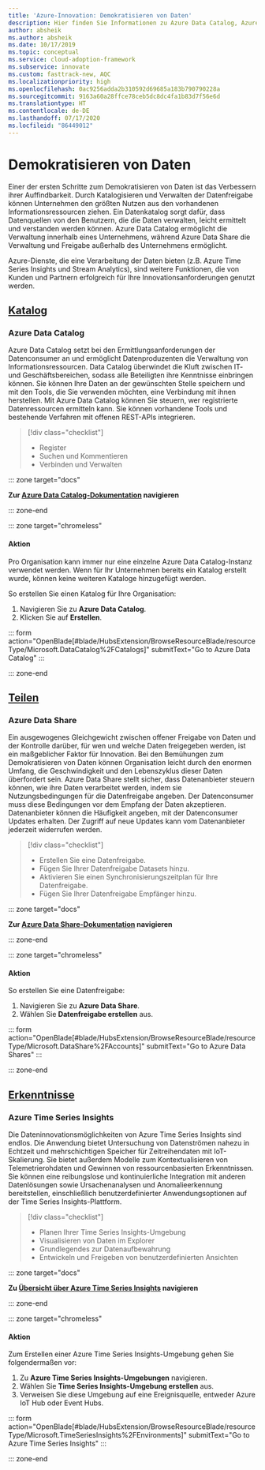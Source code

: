 ```yaml
---
title: 'Azure-Innovation: Demokratisieren von Daten'
description: Hier finden Sie Informationen zu Azure Data Catalog, Azure Data Share und anderen Tools, die die Auffindbarkeit und das Verständnis von Daten verbessern.
author: absheik
ms.author: absheik
ms.date: 10/17/2019
ms.topic: conceptual
ms.service: cloud-adoption-framework
ms.subservice: innovate
ms.custom: fasttrack-new, AQC
ms.localizationpriority: high
ms.openlocfilehash: 0ac9256adda2b310592d69685a183b790790228a
ms.sourcegitcommit: 9163a60a28ffce78ceb5dc8dc4fa1b83d7f56e6d
ms.translationtype: HT
ms.contentlocale: de-DE
ms.lasthandoff: 07/17/2020
ms.locfileid: "86449012"
---
```

# <a name="democratize-data"></a>Demokratisieren von Daten

Einer der ersten Schritte zum Demokratisieren von Daten ist das Verbessern ihrer Auffindbarkeit. Durch Katalogisieren und Verwalten der Datenfreigabe können Unternehmen den größten Nutzen aus den vorhandenen Informationsressourcen ziehen. Ein Datenkatalog sorgt dafür, dass Datenquellen von den Benutzern, die die Daten verwalten, leicht ermittelt und verstanden werden können. Azure Data Catalog ermöglicht die Verwaltung innerhalb eines Unternehmens, während Azure Data Share die Verwaltung und Freigabe außerhalb des Unternehmens ermöglicht.

Azure-Dienste, die eine Verarbeitung der Daten bieten (z.B. Azure Time Series Insights und Stream Analytics), sind weitere Funktionen, die von Kunden und Partnern erfolgreich für Ihre Innovationsanforderungen genutzt werden.

## <a name="catalog"></a>[Katalog](#tab/Catalog)

### <a name="azure-data-catalog"></a>Azure Data Catalog

Azure Data Catalog setzt bei den Ermittlungsanforderungen der Datenconsumer an und ermöglicht Datenproduzenten die Verwaltung von Informationsressourcen. Data Catalog überwindet die Kluft zwischen IT- und Geschäftsbereichen, sodass alle Beteiligten ihre Kenntnisse einbringen können. Sie können Ihre Daten an der gewünschten Stelle speichern und mit den Tools, die Sie verwenden möchten, eine Verbindung mit ihnen herstellen. Mit Azure Data Catalog können Sie steuern, wer registrierte Datenressourcen ermitteln kann. Sie können vorhandene Tools und bestehende Verfahren mit offenen REST-APIs integrieren.

> [!div class="checklist"]
>
> - Register
> - Suchen und Kommentieren
> - Verbinden und Verwalten

::: zone target="docs"

**Zur [Azure Data Catalog-Dokumentation](https://docs.microsoft.com/azure/data-catalog) navigieren**

::: zone-end

::: zone target="chromeless"

#### <a name="action"></a>Aktion

Pro Organisation kann immer nur eine einzelne Azure Data Catalog-Instanz verwendet werden. Wenn für Ihr Unternehmen bereits ein Katalog erstellt wurde, können keine weiteren Kataloge hinzugefügt werden.

So erstellen Sie einen Katalog für Ihre Organisation:

1. Navigieren Sie zu **Azure Data Catalog**.
2. Klicken Sie auf **Erstellen**.

<!-- markdownlint-disable DOCSMD001 -->

::: form action="OpenBlade[#blade/HubsExtension/BrowseResourceBlade/resourceType/Microsoft.DataCatalog%2FCatalogs]" submitText="Go to Azure Data Catalog" :::

<!-- markdownlint-enable DOCSMD001 -->

::: zone-end

## <a name="share"></a>[Teilen](#tab/Share)

### <a name="azure-data-share"></a>Azure Data Share

Ein ausgewogenes Gleichgewicht zwischen offener Freigabe von Daten und der Kontrolle darüber, für wen und welche Daten freigegeben werden, ist ein maßgeblicher Faktor für Innovation. Bei den Bemühungen zum Demokratisieren von Daten können Organisation leicht durch den enormen Umfang, die Geschwindigkeit und den Lebenszyklus dieser Daten überfordert sein. Azure Data Share stellt sicher, dass Datenanbieter steuern können, wie ihre Daten verarbeitet werden, indem sie Nutzungsbedingungen für die Datenfreigabe angeben. Der Datenconsumer muss diese Bedingungen vor dem Empfang der Daten akzeptieren. Datenanbieter können die Häufigkeit angeben, mit der Datenconsumer Updates erhalten. Der Zugriff auf neue Updates kann vom Datenanbieter jederzeit widerrufen werden.

> [!div class="checklist"]
>
> - Erstellen Sie eine Datenfreigabe.
> - Fügen Sie Ihrer Datenfreigabe Datasets hinzu.
> - Aktivieren Sie einen Synchronisierungszeitplan für Ihre Datenfreigabe.
> - Fügen Sie Ihrer Datenfreigabe Empfänger hinzu.

::: zone target="docs"

**Zur [Azure Data Share-Dokumentation](https://docs.microsoft.com/azure/data-share) navigieren**

::: zone-end

::: zone target="chromeless"

<!-- markdownlint-disable MD024 -->

#### <a name="action"></a>Aktion

So erstellen Sie eine Datenfreigabe:

1. Navigieren Sie zu **Azure Data Share**.
2. Wählen Sie **Datenfreigabe erstellen** aus.

<!-- markdownlint-disable DOCSMD001 -->

::: form action="OpenBlade[#blade/HubsExtension/BrowseResourceBlade/resourceType/Microsoft.DataShare%2FAccounts]" submitText="Go to Azure Data Shares" :::

<!-- markdownlint-enable DOCSMD001 -->

::: zone-end

## <a name="insights"></a>[Erkenntnisse](#tab/Insights)

### <a name="azure-time-series-insights"></a>Azure Time Series Insights

Die Dateninnovationsmöglichkeiten von Azure Time Series Insights sind endlos. Die Anwendung bietet Untersuchung von Datenströmen nahezu in Echtzeit und mehrschichtigen Speicher für Zeitreihendaten mit IoT-Skalierung. Sie bietet außerdem Modelle zum Kontextualisieren von Telemetrierohdaten und Gewinnen von ressourcenbasierten Erkenntnissen. Sie können eine reibungslose und kontinuierliche Integration mit anderen Datenlösungen sowie Ursachenanalysen und Anomalieerkennung bereitstellen, einschließlich benutzerdefinierter Anwendungsoptionen auf der Time Series Insights-Plattform.

> [!div class="checklist"]
>
> - Planen Ihrer Time Series Insights-Umgebung
> - Visualisieren von Daten im Explorer
> - Grundlegendes zur Datenaufbewahrung
> - Entwickeln und Freigeben von benutzerdefinierten Ansichten

::: zone target="docs"

**Zu [Übersicht über Azure Time Series Insights](https://docs.microsoft.com/azure/time-series-insights/time-series-insights-update-overview) navigieren**

::: zone-end

::: zone target="chromeless"

#### <a name="action"></a>Aktion

Zum Erstellen einer Azure Time Series Insights-Umgebung gehen Sie folgendermaßen vor:

1. Zu **Azure Time Series Insights-Umgebungen** navigieren.
2. Wählen Sie **Time Series Insights-Umgebung erstellen** aus.
3. Verweisen Sie diese Umgebung auf eine Ereignisquelle, entweder Azure IoT Hub oder Event Hubs.

<!-- markdownlint-disable DOCSMD001 -->

::: form action="OpenBlade[#blade/HubsExtension/BrowseResourceBlade/resourceType/Microsoft.TimeSeriesInsights%2FEnvironments]" submitText="Go to Azure Time Series Insights" :::

<!-- markdownlint-enable DOCSMD001 -->

::: zone-end
